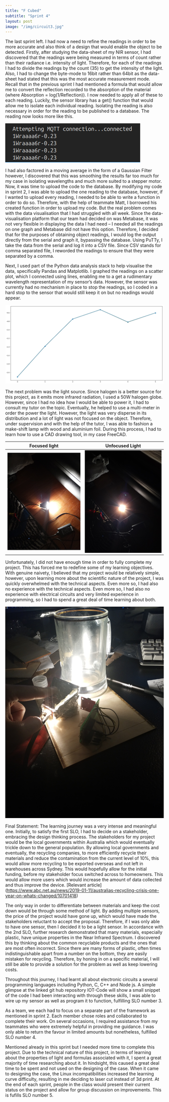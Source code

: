 ```yaml
---
title: "F Cubed"
subtitle: "Sprint 4"
layout: post
image: "/img/circuit3.jpg"
---
```


The last sprint left. I had now a need to refine the readings in order to be more accurate and also think of a design that would enable the object to be detected. Firstly, after studying the data-sheet of my NIR sensor, I had discovered that the readings were being measured in terms of count rather than their radiance i.e. intensity of light. Therefore, for each of the readings I had to divide the readings by the count (35) to get the intensity of the light. Also, I had to change the byte-mode to 16bit rather than 64bit as the data-sheet had stated that this was the most accurate measurement mode. Recall that in the previous sprint I had mentioned a formula that would allow me to convert the reflection recorded to the absorption of the material (where Absorption =  log(1/Reflection)). I now needed to apply all of these to each reading. Luckily, the sensor library has a get() function that would allow me to isolate each individual reading. Isolating the reading is also necessary in order for the reading to be published to a database. The reading now looks more like this.

![Connection](/img/publish.png)

I had also factored in a moving average in the form of a Gaussian Filter however, I discovered that this was smoothing the results far too much for my case in isolating wavelengths and much more suited to a stepper motor. Now, it was time to upload the code to the database. By modifying my code in sprint 2, I was able to upload the one reading to the database, however, if I wanted to upload every reading, I needed to be able to write a function in order to do so. Therefore, with the help of teammate Matt, I borrowed his created function in order to upload my code. But the real problem comes with the data visualisation that I had struggled with all week. Since the data-visualisation platform that our team had decided on was Metabase, it was not very flexible in displaying the data I had need – I needed all the readings on one graph and Metabase did not have this option. Therefore, I decided that for the purposes of obtaining object readings, I would log the output directly from the serial and graph it, bypassing the database. Using PuTTy, I take the data from the serial and log it into a CSV file. Since CSV stands for comma separated file, I reworded the readings to ensure that they were separated by a comma. 

Next, I used part of the Python data analysis stack to help visualise the data, specifically Pandas and Matplotlib. I graphed the readings on a scatter plot, which I connected using lines, enabling me to a get a rudimentary wavelength representation of my sensor’s data. However, the sensor was currently had no mechanism in place to stop the readings, so I coded in a hard stop to the sensor that would still keep it on but no readings would appear. 

![Graph](/img/graph2.png)

The next problem was the light source. Since halogen is a better source for this project, as it emits more infrared radiation, I used a 50W halogen globe. However, since I had no idea how I would be able to power it, I had to consult my tutor on the topic. Eventually, he helped to use a multi-meter in order the power the light. However, the light was very disperse in its distribution and a lot of light was not focused on the object. Therefore, under supervision and with the help of the tutor, I was able to fashion a make-shift lamp with wood and aluminium foil. During this process, I had to learn how to use a CAD drawing tool, in my case FreeCAD. 

Focused light          | Unfocused Light
:---------------------:|:----------------------:
![Lamp](/img/Lamp.jpg) | ![light](/img/light.jpg)

Unfortunately, I did not have enough time in order to fully complete my project. This has forced me to redefine some of my learning objectives. With genuine naivety, I believed that my project would be relatively simple, however, upon learning more about the scientific nature of the project, I was quickly overwhelmed with the technical aspects. Even more so, I had also no experience with the technical aspects. Even more so, I had also no experience with electrical circuits and very limited experience in programming, so I had to spend a great deal of time learning about both.

![Circuit3](/img/circuit3.jpg)

Final Statement:
The learning journey was a very intense and meaningful one. Initially, to satisfy the first SLO, I had to decide on a stakeholder, embracing the design thinking process. The stakeholders for my project would be the local governments within Australia which would eventually trickle down to the general population. By allowing local governments and eventually, the recycling companies, to more efficiently recycle their materials and reduce the contamination from the current level of 10%, this would allow more recycling to be exported overseas and not left in warehouses across Sydney. This would hopefully allow for the initial funding, before my stakeholder focus switched across to homeowners. This would allow more users which would increase the amount of data collected and thus improve the device. [Relevant article] (https://www.abc.net.au/news/2019-01-11/australias-recycling-crisis-one-year-on-whats-changed/10701418)

The only way in order to differentiate between materials and keep the cost down would be through some method of light. By adding multiple sensors, the price of the project would have gone up, which would have made the stakeholders reluctant to accept the proposal. Therefore, if I was only able to have one sensor, then I decided it to be a light sensor.  In accordance with the 2nd SLO, further research demonstrated that many materials, especially plastic, have unique properties in the Near Infrared Spectrum. I discovered this by thinking about the common recyclable products and the ones that are most often incorrect. Since there are many forms of plastic, often times indistinguishable apart from a number on the bottom, they are easily mistaken for recycling. Therefore, by honing in on a specific material, I will still be able to provide a solution for the problem as well as keep lowering costs. 

Throughout this journey, I had learnt all about electronic circuits a several programming languages including Python, C, C++ and Node js. A simple glimpse at the linked git hub repository IOT-Code will show a small snippet of the code I had been interacting with through these skills, I was able to wire up my sensor as well as program it to function, fulfilling SLO number 3. 

As a team, we each had to focus on a separate part of the framework as mentioned in sprint 2. Each member chose roles and collaborated to complete their work. On several occasions, I required assistance from my teammates who were extremely helpful in providing me guidance. I was only able to return the favour in limited amounts but nonetheless, fulfilled SLO number 4.

Mentioned already in this sprint but I needed more time to complete this project. Due to the technical nature of this project, in terms of learning about the properties of light and formulas associated with it, I spent a great majority of time researching about it. In hindsight, this caused a great deal time to be spent and not used on the designing of the case. When it came to designing the case, the Linux incompatibilities increased the learning curve difficulty, resulting in me deciding to laser cut instead of 3d print. At the end of each sprint, people in the class would present their current status on the project and allow for group discussion on improvements. This is fufills SLO number 5.
